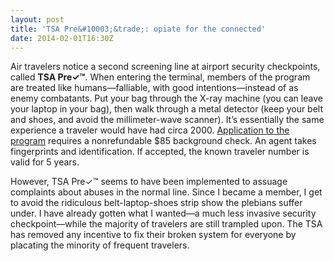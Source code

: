 ```yaml
---
layout: post
title: 'TSA Pre&#10003;&trade;: opiate for the connected'
date: 2014-02-01T16:30Z
---
```

Air travelers notice a second screening line at airport security checkpoints, called **TSA Pre&#10003;&trade;**.
When entering the terminal, members of the program are treated like humans&mdash;falliable, with good intentions&mdash;instead of as enemy combatants.
Put your bag through the X-ray machine (you can leave your laptop in your bag), then walk through a metal detector (keep your belt and shoes, and avoid the millimeter-wave scanner).
It&rsquo;s essentially the same experience a traveler would have had circa 2000.
[Application to the program][1] requires a nonrefundable $85 background check.
An agent takes fingerprints and identification.
If accepted, the known traveler number is valid for 5 years.

However, TSA Pre&#10003;&trade; seems to have been implemented to assuage complaints about abuses in the normal line.
Since I became a member, I get to avoid the ridiculous belt-laptop-shoes strip show the plebians suffer under.
I have already gotten what I wanted&mdash;a much less invasive security checkpoint&mdash;while the majority of travelers are still trampled upon.
The TSA has removed any incentive to fix their broken system for everyone by placating the minority of frequent travelers.

[1]: http://www.tsa.gov/tsa-precheck/application-program

